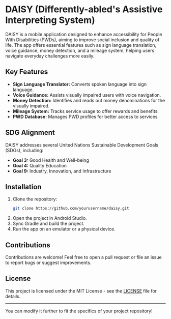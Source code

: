 # DAISY (Differently-abled's Assistive Interpreting System)

DAISY is a mobile application designed to enhance accessibility for People With Disabilities (PWDs), aiming to improve social inclusion and quality of life. The app offers essential features such as sign language translation, voice guidance, money detection, and a mileage system, helping users navigate everyday challenges more easily.

## Key Features

- **Sign Language Translator:** Converts spoken language into sign language.
- **Voice Guidance:** Assists visually impaired users with voice navigation.
- **Money Detection:** Identifies and reads out money denominations for the visually impaired.
- **Mileage System:** Tracks service usage to offer rewards and benefits.
- **PWD Database:** Manages PWD profiles for better access to services.

## SDG Alignment

DAISY addresses several United Nations Sustainable Development Goals (SDGs), including:
- **Goal 3:** Good Health and Well-being
- **Goal 4:** Quality Education
- **Goal 9:** Industry, Innovation, and Infrastructure


## Installation

1. Clone the repository:
    ```bash
    git clone https://github.com/yourusername/daisy.git
    ```
2. Open the project in Android Studio.
3. Sync Gradle and build the project.
4. Run the app on an emulator or a physical device.

## Contributions

Contributions are welcome! Feel free to open a pull request or file an issue to report bugs or suggest improvements.

## License

This project is licensed under the MIT License - see the [LICENSE](LICENSE) file for details.

---

You can modify it further to fit the specifics of your project repository!
